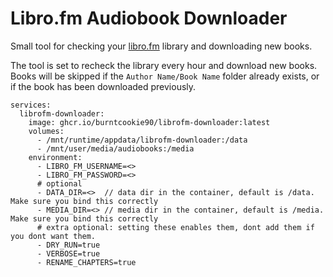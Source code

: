 # Libro.fm Audiobook Downloader

Small tool for checking your [libro.fm](https://libro.fm) library and downloading new books.

The tool is set to recheck the library every hour and download new books. Books will be skipped if the `Author Name/Book Name` folder already exists, or if the book has been downloaded previously.

```
services:
  librofm-downloader:
    image: ghcr.io/burntcookie90/librofm-downloader:latest
    volumes:
      - /mnt/runtime/appdata/librofm-downloader:/data
      - /mnt/user/media/audiobooks:/media
    environment:
      - LIBRO_FM_USERNAME=<>
      - LIBRO_FM_PASSWORD=<>
      # optional
      - DATA_DIR=<>  // data dir in the container, default is /data. Make sure you bind this correctly
      - MEDIA_DIR=<> // media dir in the container, default is /media. Make sure you bind this correctly
      # extra optional: setting these enables them, dont add them if you dont want them.
      - DRY_RUN=true 
      - VERBOSE=true
      - RENAME_CHAPTERS=true
```
